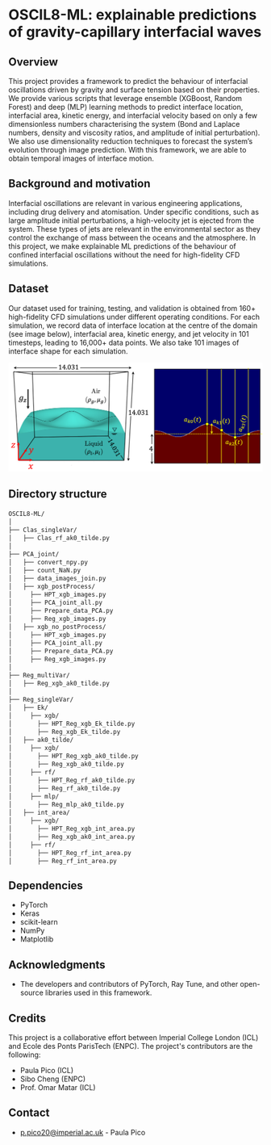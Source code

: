 # OSCIL8-ML: explainable predictions of gravity-capillary interfacial waves

## Overview
This project provides a framework to predict the behaviour of interfacial oscillations driven by gravity and surface tension based on their properties. We provide various scripts that leverage ensemble (XGBoost, Random Forest) and deep (MLP) learning methods to predict interface location, interfacial area, kinetic energy, and interfacial velocity based on only a few dimensionless numbers characterising the system (Bond and Laplace numbers, density and viscosity ratios, and amplitude of initial perturbation). We also use dimensionality reduction techniques to forecast the system’s evolution through image prediction. With this framework, we are able to obtain temporal images of interface motion.

## Background and motivation

Interfacial oscillations are relevant in various engineering applications, including drug delivery and atomisation. Under specific conditions, such as large amplitude initial perturbations, a high-velocity jet is ejected from the system. These types of jets are relevant in the environmental sector as they control the exchange of mass between the oceans and the atmosphere. In this project, we make explainable ML predictions of the behaviour of confined interfacial oscillations without the need for high-fidelity CFD simulations.

## Dataset

Our dataset used for training, testing, and validation is obtained from 160+ high-fidelity CFD simulations under different operating conditions. For each simulation, we record data of interface location at the centre of the domain (see image below), interfacial area, kinetic energy, and jet velocity in 101 timesteps, leading to 16,000+ data points. We also take 101 images of interface shape for each simulation.

![coupling](https://github.com/ppico20/OSCIL8-ML/blob/master/Sim_setup_int_osc.png)

## Directory structure

```
OSCIL8-ML/
│ 
├── Clas_singleVar/
│   ├── Clas_rf_ak0_tilde.py
│ 
├── PCA_joint/
│   ├── convert_npy.py
│   ├── count_NaN.py
│   ├── data_images_join.py
│   ├── xgb_postProcess/
│     ├── HPT_xgb_images.py
│     ├── PCA_joint_all.py
│     ├── Prepare_data_PCA.py
│     ├── Reg_xgb_images.py
│   ├── xgb_no_postProcess/
│     ├── HPT_xgb_images.py
│     ├── PCA_joint_all.py
│     ├── Prepare_data_PCA.py
│     ├── Reg_xgb_images.py
│
├── Reg_multiVar/
│   ├── Reg_xgb_ak0_tilde.py
│
├── Reg_singleVar/
│   ├── Ek/
│     ├── xgb/
│       ├── HPT_Reg_xgb_Ek_tilde.py
│       ├── Reg_xgb_Ek_tilde.py
│   ├── ak0_tilde/
│     ├── xgb/
│       ├── HPT_Reg_xgb_ak0_tilde.py
│       ├── Reg_xgb_ak0_tilde.py
│     ├── rf/
│       ├── HPT_Reg_rf_ak0_tilde.py
│       ├── Reg_rf_ak0_tilde.py
│     ├── mlp/
│       ├── Reg_mlp_ak0_tilde.py
│   ├── int_area/
│     ├── xgb/
│       ├── HPT_Reg_xgb_int_area.py
│       ├── Reg_xgb_ak0_int_area.py
│     ├── rf/
│       ├── HPT_Reg_rf_int_area.py
│       ├── Reg_rf_int_area.py

```

## Dependencies

- PyTorch
- Keras
- scikit-learn
- NumPy
- Matplotlib

## Acknowledgments

- The developers and contributors of PyTorch, Ray Tune, and other open-source libraries used in this framework.

## Credits

This project is a collaborative effort between Imperial College London (ICL) and Ecole des Ponts ParisTech (ENPC). The project's contributors are the following:

- Paula Pico (ICL)
- Sibo Cheng (ENPC)
- Prof. Omar Matar (ICL)

## Contact
- p.pico20@imperial.ac.uk - Paula Pico
